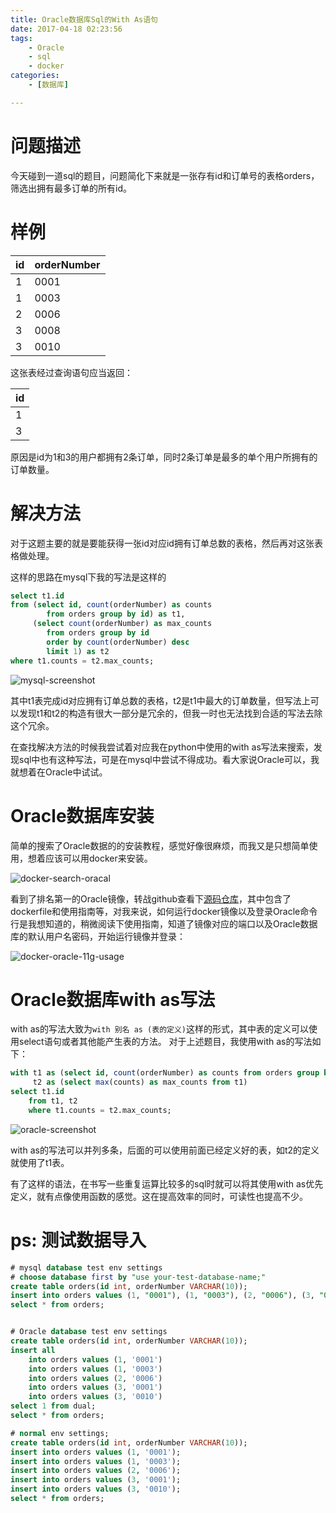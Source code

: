 ```yaml
---
title: Oracle数据库Sql的With As语句
date: 2017-04-18 02:23:56
tags:
    - Oracle
    - sql
    - docker
categories:
    - [数据库]

---
```

# 问题描述
今天碰到一道sql的题目，问题简化下来就是一张存有id和订单号的表格orders，筛选出拥有最多订单的所有id。

# 样例

|id|orderNumber|
|:--|:--|
|1|0001|
|1|0003|
|2|0006|
|3|0008|
|3|0010|

这张表经过查询语句应当返回：

|id|
|:--|
|1|
|3|

原因是id为1和3的用户都拥有2条订单，同时2条订单是最多的单个用户所拥有的订单数量。

# 解决方法
对于这题主要的就是要能获得一张id对应id拥有订单总数的表格，然后再对这张表格做处理。

这样的思路在mysql下我的写法是这样的
```sql
select t1.id 
from (select id, count(orderNumber) as counts 
        from orders group by id) as t1,
     (select count(orderNumber) as max_counts 
        from orders group by id 
        order by count(orderNumber) desc 
        limit 1) as t2
where t1.counts = t2.max_counts;
```

![mysql-screenshot](mysql-screenshot.png)

其中t1表完成id对应拥有订单总数的表格，t2是t1中最大的订单数量，但写法上可以发现t1和t2的构造有很大一部分是冗余的，但我一时也无法找到合适的写法去除这个冗余。

在查找解决方法的时候我尝试着对应我在python中使用的with as写法来搜索，发现sql中也有这种写法，可是在mysql中尝试不得成功。看大家说Oracle可以，我就想着在Oracle中试试。

# Oracle数据库安装
简单的搜索了Oracle数据的的安装教程，感觉好像很麻烦，而我又是只想简单使用，想着应该可以用docker来安装。

![docker-search-oracal](docker-search-oracal.png)

看到了排名第一的Oracle镜像，转战github查看下[源码仓库](https://github.com/wnameless/docker-oracle-xe-11g)，其中包含了dockerfile和使用指南等，对我来说，如何运行docker镜像以及登录Oracle命令行是我想知道的，稍微阅读下使用指南，知道了镜像对应的端口以及Oracle数据库的默认用户名密码，开始运行镜像并登录：

![docker-oracle-11g-usage](docker-oracle-11g-usage.png)

# Oracle数据库with as写法
with as的写法大致为`with 别名 as (表的定义)`这样的形式，其中表的定义可以使用select语句或者其他能产生表的方法。
对于上述题目，我使用with as的写法如下：
```sql
with t1 as (select id, count(orderNumber) as counts from orders group by id),
     t2 as (select max(counts) as max_counts from t1)
select t1.id
    from t1, t2
    where t1.counts = t2.max_counts;
```

![oracle-screenshot](oracle-screenshot.png)

with as的写法可以并列多条，后面的可以使用前面已经定义好的表，如t2的定义就使用了t1表。

有了这样的语法，在书写一些重复运算比较多的sql时就可以将其使用with as优先定义，就有点像使用函数的感觉。这在提高效率的同时，可读性也提高不少。

# ps: 测试数据导入
```sql
# mysql database test env settings
# choose database first by "use your-test-database-name;"
create table orders(id int, orderNumber VARCHAR(10));
insert into orders values (1, "0001"), (1, "0003"), (2, "0006"), (3, "0001"), (3, "0010");
select * from orders;


# Oracle database test env settings
create table orders(id int, orderNumber VARCHAR(10));
insert all
    into orders values (1, '0001')
    into orders values (1, '0003')
    into orders values (2, '0006')
    into orders values (3, '0001')
    into orders values (3, '0010')
select 1 from dual;
select * from orders;

# normal env settings;
create table orders(id int, orderNumber VARCHAR(10));
insert into orders values (1, '0001');
insert into orders values (1, '0003');
insert into orders values (2, '0006');
insert into orders values (3, '0001');
insert into orders values (3, '0010');
select * from orders;
```

